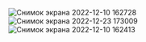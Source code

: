 ![Снимок экрана 2022-12-10 162728](https://user-images.githubusercontent.com/118188286/209337906-022a1934-2b30-440d-89fe-932c96392978.png)
![Снимок экрана 2022-12-23 173009](https://user-images.githubusercontent.com/118188286/209337909-3dd03c46-4c4f-40c7-903e-1fe4c28413a2.png)
![Снимок экрана 2022-12-10 162413](https://user-images.githubusercontent.com/118188286/209337912-82b66e32-e802-4f71-bddb-04f67b9b1b6b.png)
